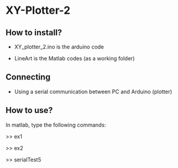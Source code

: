 # XY-Plotter-2

## How to install?

* XY_plotter_2.ino is the arduino code

* LineArt is the Matlab codes (as a working folder)

## Connecting

* Using a serial communication between PC and Arduino (plotter)

## How to use?

In matlab, type the following commands:

\>\> ex1

\>\> ex2

\>\> serialTest5
